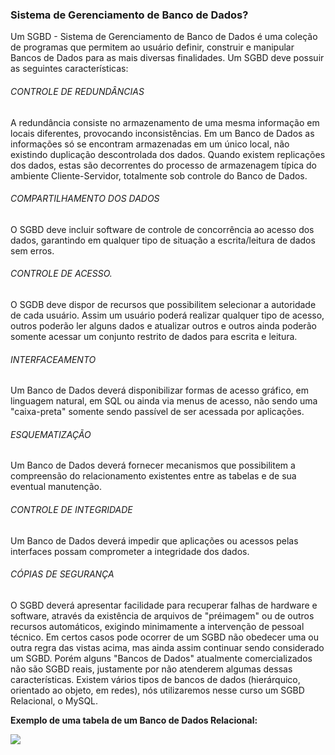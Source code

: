 ### Sistema de Gerenciamento de Banco de Dados?

Um SGBD - Sistema de Gerenciamento de Banco de Dados é
uma coleção de programas que permitem ao usuário definir,
construir e manipular Bancos de Dados para as mais diversas
finalidades.
Um SGBD deve possuir as seguintes características:

###### CONTROLE DE REDUNDÂNCIAS

A redundância consiste no armazenamento de uma mesma
informação em locais diferentes, provocando inconsistências. Em
um Banco de Dados as informações só se encontram armazenadas
em um único local, não existindo duplicação descontrolada dos
dados. Quando existem replicações dos dados, estas são
decorrentes do processo de armazenagem típica do ambiente
Cliente-Servidor, totalmente sob controle do Banco de Dados.

###### COMPARTILHAMENTO DOS DADOS

O SGBD deve incluir software de controle de concorrência ao
acesso dos dados, garantindo em qualquer tipo de situação a escrita/leitura de dados sem erros.

###### CONTROLE DE ACESSO.

O SGDB deve dispor de recursos que possibilitem selecionar
a autoridade de cada usuário. Assim um usuário poderá realizar
qualquer tipo de acesso, outros poderão ler alguns dados e atualizar outros e outros ainda poderão somente acessar um conjunto restrito de dados para escrita e leitura.

###### INTERFACEAMENTO

Um Banco de Dados deverá disponibilizar formas de acesso
gráfico, em linguagem natural, em SQL ou ainda via menus de
acesso, não sendo uma "caixa-preta" somente sendo passível de
ser acessada por aplicações.

###### ESQUEMATIZAÇÃO

Um Banco de Dados deverá fornecer mecanismos que
possibilitem a compreensão do relacionamento existentes entre
as tabelas e de sua eventual manutenção.

###### CONTROLE DE INTEGRIDADE
Um Banco de Dados deverá impedir que aplicações ou
acessos pelas interfaces possam comprometer a integridade dos
dados.

###### CÓPIAS DE SEGURANÇA
O SGBD deverá apresentar facilidade para recuperar falhas
de hardware e software, através da existência de arquivos de "préimagem" ou de outros recursos automáticos, exigindo
minimamente a intervenção de pessoal técnico.
Em certos casos pode ocorrer de um SGBD não obedecer
uma ou outra regra das vistas acima, mas ainda assim continuar
sendo considerado um SGBD. Porém alguns "Bancos de Dados"
atualmente comercializados não são SGBD reais, justamente por
não atenderem algumas dessas características.
Existem vários tipos de bancos de dados (hierárquico,
orientado ao objeto, em redes), nós utilizaremos nesse curso um
SGBD Relacional, o MySQL.

**Exemplo de uma tabela de um Banco de Dados Relacional:**

![](https://i.imgur.com/zHEExYY.png)

